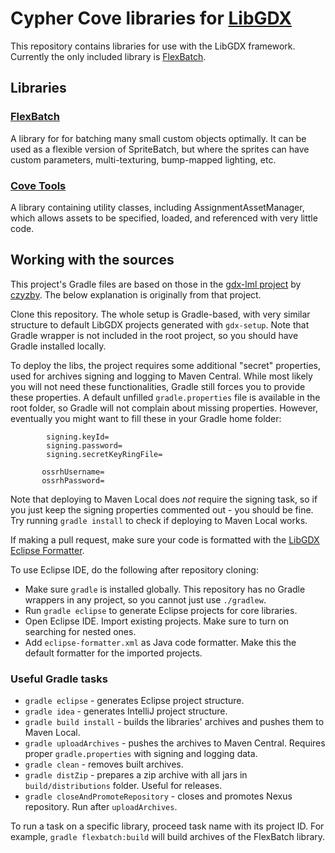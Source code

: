 # Cypher Cove libraries for [LibGDX](https://github.com/libgdx/libgdx)
This repository contains libraries for use with the LibGDX framework. Currently the only included library is [FlexBatch](flexbatch).

## Libraries

### [FlexBatch](flexbatch)

A library for for batching many small custom objects optimally. It can be used as a flexible version of SpriteBatch, but where the sprites can have custom parameters, multi-texturing, bump-mapped lighting, etc.

### [Cove Tools](covetools)

A library containing utility classes, including AssignmentAssetManager, which allows assets to be specified, loaded, and referenced with very little code.

## Working with the sources
This project's Gradle files are based on those in the [gdx-lml project](https://github.com/czyzby/gdx-lml) by [czyzby](https://github.com/czyzby/). The below explanation is originally from that project.

Clone this repository. The whole setup is Gradle-based, with very similar structure to default LibGDX projects generated with `gdx-setup`. Note that Gradle wrapper is not included in the root project, so you should have Gradle installed locally.

To deploy the libs, the project requires some additional "secret" properties, used for archives signing and logging to Maven Central. While most likely you will not need these functionalities, Gradle still forces you to provide these properties. A default unfilled `gradle.properties` file is available in the root folder, so Gradle will not complain about missing properties. However, eventually you might want to fill these in your Gradle home folder:
```
        signing.keyId= 
        signing.password= 
        signing.secretKeyRingFile= 

       ossrhUsername= 
       ossrhPassword= 
```
Note that deploying to Maven Local does *not* require the signing task, so if you just keep the signing properties commented out - you should be fine. Try running `gradle install` to check if deploying to Maven Local works.

If making a pull request, make sure your code is formatted with the [LibGDX Eclipse Formatter](https://github.com/libgdx/libgdx/blob/master/eclipse-formatter.xml).

To use Eclipse IDE, do the following after repository cloning:

- Make sure `gradle` is installed globally. This repository has no Gradle wrappers in any project, so you cannot just use `./gradlew`.
- Run `gradle eclipse` to generate Eclipse projects for core libraries.
- Open Eclipse IDE. Import existing projects. Make sure to turn on searching for nested ones.
- Add `eclipse-formatter.xml` as Java code formatter. Make this the default formatter for the imported projects.

### Useful Gradle tasks
- `gradle eclipse` - generates Eclipse project structure.
- `gradle idea` - generates IntelliJ project structure.
- `gradle build install` - builds the libraries' archives and pushes them to Maven Local.
- `gradle uploadArchives` - pushes the archives to Maven Central. Requires proper `gradle.properties` with signing and logging data.
- `gradle clean` - removes built archives.
- `gradle distZip` - prepares a zip archive with all jars in `build/distributions` folder. Useful for releases.
- `gradle closeAndPromoteRepository` - closes and promotes Nexus repository. Run after `uploadArchives`.

To run a task on a specific library, proceed task name with its project ID. For example, `gradle flexbatch:build` will build archives of the FlexBatch library.
